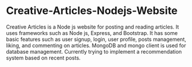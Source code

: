 # Creative-Articles-Nodejs-Website
Creative Articles is a Node js website for posting and reading articles. It uses frameworks such as Node js, Express, and Bootstrap. It has some basic features such as user signup,
login, user profile, posts management, liking, and commenting on articles. MongoDB and mongo client is used for database management. Currently trying to implement a recommendation
system based on recent posts.
